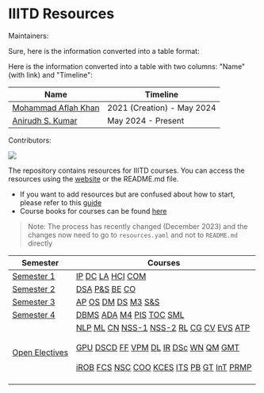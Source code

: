 # IIITD Resources

Maintainers:

Sure, here is the information converted into a table format:

Here is the information converted into a table with two columns: "Name" (with link) and "Timeline":

| Name                              | Timeline          |
|-----------------------------------|-------------------|
| [Mohammad Aflah Khan](https://aflah02.github.io/)  | 2021 (Creation) - May 2024   |
| [Anirudh S. Kumar](https://github.com/Anirudh-S-Kumar) | May 2024 - Present |

Contributors:

<a href="https://github.com/aflah02/SemWiseResourcesIIIT/graphs/contributors">
  <img src="https://contrib.rocks/image?repo=aflah02/SemWiseResourcesIIIT" />
</a>

The repository contains resources for IIITD courses. You can access the resources using the [website](https://aflah02.github.io/SemWiseResourcesIIIT/) or the README.md file.

- If you want to add resources but are confused about how to start, please refer to this [guide](https://aflah02.github.io/SemWiseResourcesIIIT/CONTRIBUTING)
- Course books for courses can be found [here](https://drive.google.com/drive/folders/1Xhwlwbhj1HP6R9BysSoXcqScWFsnIj7B)


> Note: The process has recently changed (December 2023) and the changes now need to go to `resources.yaml` and not to `README.md` directly

| Semester | Courses |
| --- | --- |
| [Semester 1](semester-1) | [IP](semester-1#ip) [DC](semester-1#dc) [LA](semester-1#la) [HCI](semester-1#hci) [COM](semester-1#com) |
| [Semester 2](semester-2) | [DSA](semester-2#dsa) [P&S](semester-2#ps) [BE](semester-2#be) [CO](semester-2#co) |
| [Semester 3](semester-3) | [AP](semester-3#ap) [OS](semester-3#os) [DM](semester-3#dm) [DS](semester-3#ds) [M3](semester-3#m3) [S&S](semester-3#ss) |
| [Semester 4](semester-4) | [DBMS](semester-4#dbms) [ADA](semester-4#ada) [M4](semester-4#m4) [PIS](semester-4#pis) [TOC](semester-4#toc) [SML](semester-4#sml) |
| [Open Electives](open-electives) | [NLP](open-electives#nlp) [ML](open-electives#ml) [CN](open-electives#cn) [NSS-1](open-electives#nss-1) [NSS-2](open-electives#nss-2) [RL](open-electives#rl) [CG](open-electives#cg) [CV](open-electives#cv) [EVS](open-electives#evs) [ATP](open-electives#atp) <br><br>[GPU](open-electives#gpu) [DSCD](open-electives#dscd) [FF](open-electives#ff) [VPM](open-electives#vpm) [DL](open-electives#dl) [IR](open-electives#ir) [DSc](open-electives#dsc) [WN](open-electives#wn) [QM](open-electives#qm) [GMT](open-electives#gmt) <br><br>[iROB](open-electives#irob) [FCS](open-electives#fcs) [NSC](open-electives#nsc) [COO](open-electives#coo) [KCES](open-electives#kces) [ITS](open-electives#its) [PB](open-electives#pb) [GT](open-electives#gt) [InT](open-electives#int) [PRMP](open-electives#prmp) <br><br>|
